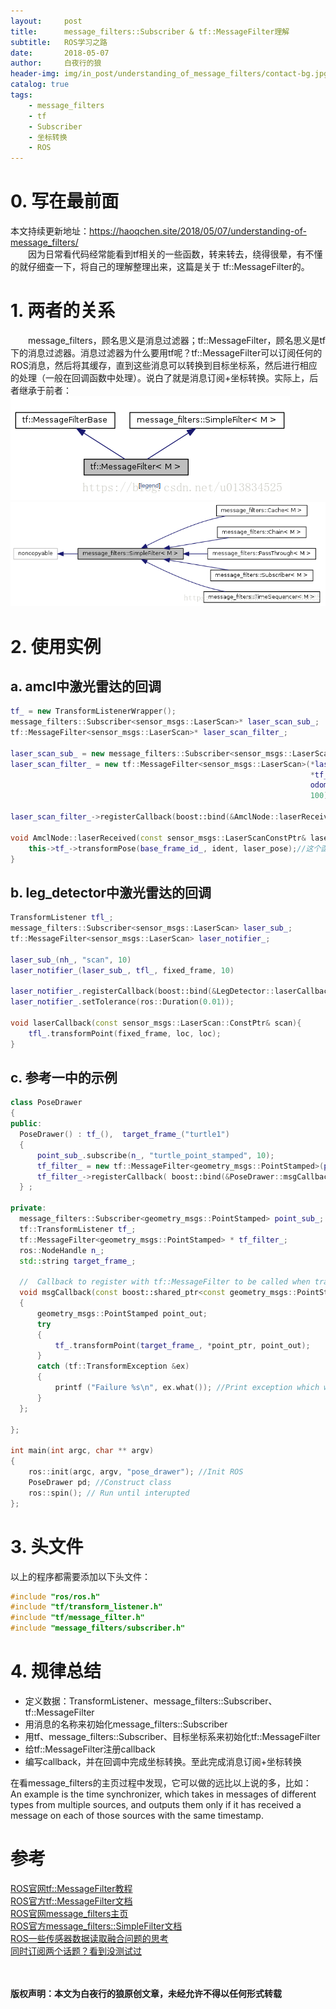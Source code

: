 ```yaml
---
layout:     post
title:      message_filters::Subscriber & tf::MessageFilter理解
subtitle:   ROS学习之路
date:       2018-05-07
author:     白夜行的狼
header-img: img/in_post/understanding_of_message_filters/contact-bg.jpg
catalog: true
tags:
    - message_filters
    - tf
    - Subscriber
    - 坐标转换
    - ROS
--- 
```


# 0. 写在最前面
本文持续更新地址：<https://haoqchen.site/2018/05/07/understanding-of-message_filters/>  
　　因为日常看代码经常能看到tf相关的一些函数，转来转去，绕得很晕，有不懂的就仔细查一下，将自己的理解整理出来，这篇是关于 tf::MessageFilter的。

# 1. 两者的关系
　　message_filters，顾名思义是消息过滤器；tf::MessageFilter，顾名思义是tf下的消息过滤器。消息过滤器为什么要用tf呢？tf::MessageFilter可以订阅任何的ROS消息，然后将其缓存，直到这些消息可以转换到目标坐标系，然后进行相应的处理（一般在回调函数中处理）。说白了就是消息订阅+坐标转换。实际上，后者继承于前者：
![relation](/img/in_post/understanding_of_message_filters/relation.png)
![message_filters](/img/in_post/understanding_of_message_filters/message_filters.png)

# 2. 使用实例
## a. amcl中激光雷达的回调
```cpp
tf_ = new TransformListenerWrapper();
message_filters::Subscriber<sensor_msgs::LaserScan>* laser_scan_sub_;
tf::MessageFilter<sensor_msgs::LaserScan>* laser_scan_filter_;

laser_scan_sub_ = new message_filters::Subscriber<sensor_msgs::LaserScan>(nh_, scan_topic_, 100);
laser_scan_filter_ = new tf::MessageFilter<sensor_msgs::LaserScan>(*laser_scan_sub_,
                                                                   *tf_,
                                                                   odom_frame_id_,
                                                                   100);

laser_scan_filter_->registerCallback(boost::bind(&AmclNode::laserReceived, this, _1));

void AmclNode::laserReceived(const sensor_msgs::LaserScanConstPtr& laser_scan){
    this->tf_->transformPose(base_frame_id_, ident, laser_pose);//这个函数的意思是，ident在base_frame_id下的表示为laser_pose
}
```

## b. leg_detector中激光雷达的回调
```cpp
TransformListener tfl_;
message_filters::Subscriber<sensor_msgs::LaserScan> laser_sub_;
tf::MessageFilter<sensor_msgs::LaserScan> laser_notifier_;

laser_sub_(nh_, "scan", 10)
laser_notifier_(laser_sub_, tfl_, fixed_frame, 10)

laser_notifier_.registerCallback(boost::bind(&LegDetector::laserCallback, this, _1))
laser_notifier_.setTolerance(ros::Duration(0.01));

void laserCallback(const sensor_msgs::LaserScan::ConstPtr& scan){
    tfl_.transformPoint(fixed_frame, loc, loc);
}
```

## c. 参考一中的示例
```cpp
class PoseDrawer
{
public:
  PoseDrawer() : tf_(),  target_frame_("turtle1")
  {
      point_sub_.subscribe(n_, "turtle_point_stamped", 10);
      tf_filter_ = new tf::MessageFilter<geometry_msgs::PointStamped>(point_sub_, tf_, target_frame_, 10);
      tf_filter_->registerCallback( boost::bind(&PoseDrawer::msgCallback, this, _1) );
  } ;

private:
  message_filters::Subscriber<geometry_msgs::PointStamped> point_sub_;
  tf::TransformListener tf_;
  tf::MessageFilter<geometry_msgs::PointStamped> * tf_filter_;
  ros::NodeHandle n_;
  std::string target_frame_;

  //  Callback to register with tf::MessageFilter to be called when transforms are available
  void msgCallback(const boost::shared_ptr<const geometry_msgs::PointStamped>& point_ptr) 
  {
      geometry_msgs::PointStamped point_out;
      try 
      {
          tf_.transformPoint(target_frame_, *point_ptr, point_out);
      }
      catch (tf::TransformException &ex) 
      {
          printf ("Failure %s\n", ex.what()); //Print exception which was caught
      }
  };

};

int main(int argc, char ** argv)
{
    ros::init(argc, argv, "pose_drawer"); //Init ROS
    PoseDrawer pd; //Construct class
    ros::spin(); // Run until interupted 
};
```

# 3. 头文件
以上的程序都需要添加以下头文件：
```c
#include "ros/ros.h"
#include "tf/transform_listener.h"
#include "tf/message_filter.h"
#include "message_filters/subscriber.h"
```

# 4. 规律总结
* 定义数据：TransformListener、message_filters::Subscriber、tf::MessageFilter
* 用消息的名称来初始化message_filters::Subscriber
* 用tf、message_filters::Subscriber、目标坐标系来初始化tf::MessageFilter
* 给tf::MessageFilter注册callback
* 编写callback，并在回调中完成坐标转换。至此完成消息订阅+坐标转换

在看message_filters的主页过程中发现，它可以做的远比以上说的多，比如：  
An example is the time synchronizer, which takes in messages of different types from multiple sources, and outputs them only if it has received a message on each of those sources with the same timestamp.

# 参考
[ROS官网tf::MessageFilter教程](http://wiki.ros.org/tf/Tutorials/Using%20Stamped%20datatypes%20with%20tf::MessageFilter)  
[ROS官方tf::MessageFilter文档](http://docs.ros.org/api/tf/html/c++/classtf_1_1MessageFilter.html)  
[ROS官网message_filters主页](http://wiki.ros.org/message_filters)  
[ROS官方message_filters::SimpleFilter文档](http://docs.ros.org/api/message_filters/html/c++/classmessage__filters_1_1SimpleFilter.html)  
[ROS一些传感器数据读取融合问题的思考](https://www.cnblogs.com/yhlx125/p/6818148.html)  
[同时订阅两个话题？看到没测试过](https://answers.ros.org/question/193120/how-to-connect-a-tfmessagefilter-to-two-subscribers/)  

<br><br>
**版权声明：本文为白夜行的狼原创文章，未经允许不得以任何形式转载**